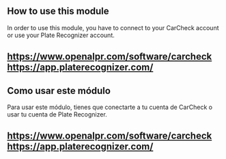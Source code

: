 ## How to use this module
In order to use this module, you have to connect to your CarCheck account or use your Plate Recognizer account.

https://www.openalpr.com/software/carcheck
https://app.platerecognizer.com/
---

## Como usar este módulo
Para usar este módulo, tienes que conectarte a tu cuenta de CarCheck o usar tu cuenta de Plate Recognizer.

https://www.openalpr.com/software/carcheck
https://app.platerecognizer.com/
---




